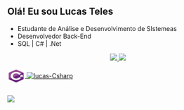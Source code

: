 ## Olá! Eu sou Lucas Teles
- Estudante de Análise e Desenvolvimento de  SIstemeas
- Desenvolvedor Back-End
- SQL | C# | .Net

<div align="center">
  <a href="https://beacons.ai/lucastteles">
  <img height="180em" src="https://github-readme-stats.vercel.app/api?username=lucastteles&show_icons=false&theme=dark&include_all_commits=true&count_private=true"/>
  <img height="180em" src="https://github-readme-stats.vercel.app/api/top-langs/?username=lucastteles&layout=compact&langs_count=7&theme=dark"/>
</div>

  <div style="display: inline_block"><br>
  
  <img align="center" alt="lucas-Csharp" height="30" width="40" src="https://raw.githubusercontent.com/devicons/devicon/master/icons/csharp/csharp-original.svg">
  <img align="center" alt="lucas-Csharp" height="30" width="40" src="https://cdn.jsdelivr.net/gh/devicons/devicon/icons/dotnetcore/dotnetcore-original.svg">
</div>
  
  ##
  <div>
    <a href="https://www.linkedin.com/in/lucas-teles-08b64721a" target="_blank"><img src="https://img.shields.io/badge/LinkedIn-0077B5?style=for-the-badge&logo=linkedin&logoColor=white" target="_blank"></a>
  </div>
